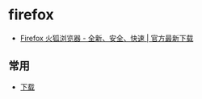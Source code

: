 # firefox

- [Firefox 火狐浏览器 - 全新、安全、快速 | 官方最新下载](http://www.firefox.com.cn/)

## 常用

- [下载](https://download-ssl.firefox.com.cn/releases-sha2/stub/official/zh-CN/Firefox-latest.exe)
